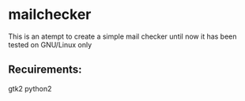 # mailchecker
This is an atempt to create a simple mail checker
until now it has been tested on GNU/Linux only

Recuirements:
--------------
gtk2
python2